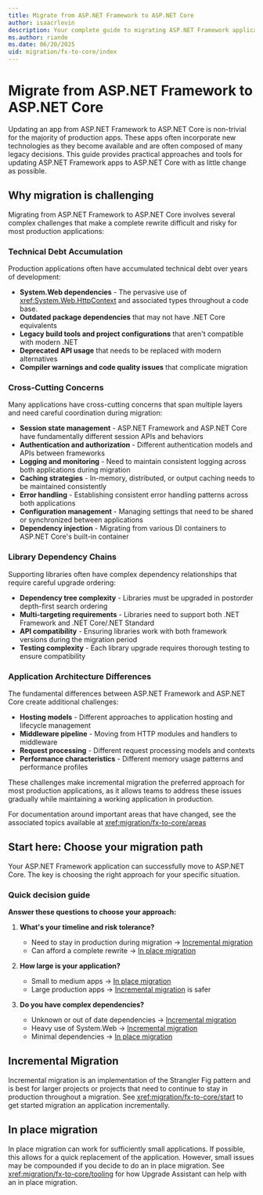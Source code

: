 ```yaml
---
title: Migrate from ASP.NET Framework to ASP.NET Core
author: isaacrlevin
description: Your complete guide to migrating ASP.NET Framework applications to ASP.NET Core, with practical approaches and step-by-step guidance.
ms.author: riande
ms.date: 06/20/2025
uid: migration/fx-to-core/index
---
```

# Migrate from ASP.NET Framework to ASP.NET Core

<!-- see mermaid.txt to change diagrams -->

Updating an app from ASP.NET Framework to ASP.NET Core is non-trivial for the majority of production apps. These apps often incorporate new technologies as they become available and are often composed of many legacy decisions. This guide provides practical approaches and tools for updating ASP.NET Framework apps to ASP.NET Core with as little change as possible.

## Why migration is challenging

Migrating from ASP.NET Framework to ASP.NET Core involves several complex challenges that make a complete rewrite difficult and risky for most production applications:

### Technical Debt Accumulation

Production applications often have accumulated technical debt over years of development:

* **System.Web dependencies** - The pervasive use of <xref:System.Web.HttpContext> and associated types throughout a code base.
* **Outdated package dependencies** that may not have .NET Core equivalents
* **Legacy build tools and project configurations** that aren't compatible with modern .NET
* **Deprecated API usage** that needs to be replaced with modern alternatives
* **Compiler warnings and code quality issues** that complicate migration

### Cross-Cutting Concerns

Many applications have cross-cutting concerns that span multiple layers and need careful coordination during migration:

* **Session state management** - ASP.NET Framework and ASP.NET Core have fundamentally different session APIs and behaviors
* **Authentication and authorization** - Different authentication models and APIs between frameworks
* **Logging and monitoring** - Need to maintain consistent logging across both applications during migration
* **Caching strategies** - In-memory, distributed, or output caching needs to be maintained consistently
* **Error handling** - Establishing consistent error handling patterns across both applications
* **Configuration management** - Managing settings that need to be shared or synchronized between applications
* **Dependency injection** - Migrating from various DI containers to ASP.NET Core's built-in container

### Library Dependency Chains

Supporting libraries often have complex dependency relationships that require careful upgrade ordering:

* **Dependency tree complexity** - Libraries must be upgraded in postorder depth-first search ordering
* **Multi-targeting requirements** - Libraries need to support both .NET Framework and .NET Core/.NET Standard
* **API compatibility** - Ensuring libraries work with both framework versions during the migration period
* **Testing complexity** - Each library upgrade requires thorough testing to ensure compatibility

### Application Architecture Differences

The fundamental differences between ASP.NET Framework and ASP.NET Core create additional challenges:

* **Hosting models** - Different approaches to application hosting and lifecycle management
* **Middleware pipeline** - Moving from HTTP modules and handlers to middleware
* **Request processing** - Different request processing models and contexts
* **Performance characteristics** - Different memory usage patterns and performance profiles

These challenges make incremental migration the preferred approach for most production applications, as it allows teams to address these issues gradually while maintaining a working application in production.

For documentation around important areas that have changed, see the associated topics  available at <xref:migration/fx-to-core/areas>

## Start here: Choose your migration path

Your ASP.NET Framework application can successfully move to ASP.NET Core. The key is choosing the right approach for your specific situation.

### Quick decision guide

**Answer these questions to choose your approach:**

1. **What's your timeline and risk tolerance?**
   * Need to stay in production during migration → [Incremental migration](#incremental-migration)
   * Can afford a complete rewrite → [In place migration](#in-place-migration)

2. **How large is your application?**
   * Small to medium apps → [In place migration](#in-place-migration)
   * Large production apps → [Incremental migration](#incremental-migration) is safer

3. **Do you have complex dependencies?**
   * Unknown or out of date dependencies → [Incremental migration](#incremental-migration)
   * Heavy use of System.Web → [Incremental migration](#incremental-migration)
   * Minimal dependencies → [In place migration](#in-place-migration)


## Incremental Migration

Incremental migration is an implementation of the Strangler Fig pattern and is best for larger projects or projects that need to continue to stay in production throughout a migration. See <xref:migration/fx-to-core/start> to get started migration an application incrementally.

## In place migration

In place migration can work for sufficiently small applications. If possible, this allows for a quick replacement of the application. However, small issues may be compounded if you decide to do an in place migration. See <xref:migration/fx-to-core/tooling> for how Upgrade Assistant can help with an in place migration.
